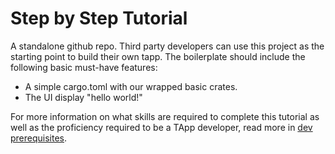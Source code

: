 # Step by Step Tutorial
A standalone github repo. Third party developers can use this project as the starting point to build their own tapp. The boilerplate should include the following basic must-have features:

-   A simple cargo.toml with our wrapped basic crates.
-   The UI display "hello world!"

For more information on what skills are required to complete this tutorial as well as the proficiency required to be a TApp developer, read more in [dev prerequisites](t-rust/obsidian/_gitbook-dev-docs/020_tutorial/Developer_requirements.md).
